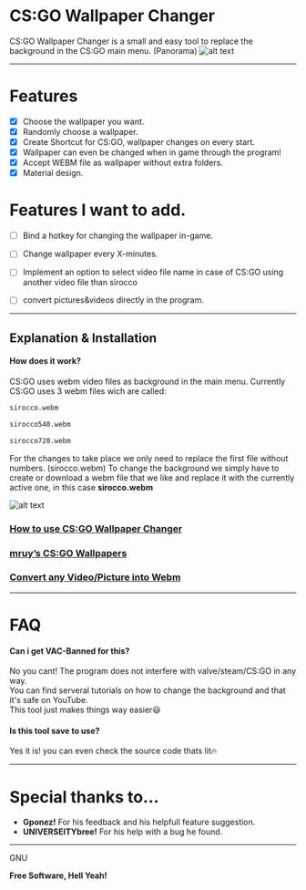 # CS:GO Wallpaper Changer
CS:GO Wallpaper Changer is a small and easy tool to replace the background in the CS:GO main menu. (Panorama)
![alt text](https://s17.directupload.net/images/190707/xo2subzs.png "CS:GO Wallpaper Changer")  
  
--- 
# Features
  - [x] Choose the wallpaper you want.
  - [x] Randomly choose a wallpaper.
  - [x] Create Shortcut for CS:GO, wallpaper changes on every start.
  - [x] Wallpaper can even be changed when in game through the program! 
  - [x] Accept WEBM file as wallpaper without extra folders.
  - [x] Material design.

# Features I want to add.

  - [ ] Bind a hotkey for changing the wallpaper in-game.
  - [ ] Change wallpaper every X-minutes.
  - [ ] Implement an option to select video file name in case of CS:GO using another video file than sirocco
  - [ ] convert pictures&videos directly in the program.
 

--- 

## Explanation & Installation

#### How does it work?

CS:GO uses webm video files as background in the main menu.
Currently CS:GO uses 3 webm files wich are called:
```sh
sirocco.webm
```
```sh
sirocco540.webm
```
```sh
sirocco720.webm
```
For the changes to take place we only need to replace the first file without numbers. (sirocco.webm)
To change the background we simply have to create or download a webm file that we like and replace it with the currently active one, in this case **sirocco.webm** 
  
![alt text](https://i.postimg.cc/mr78QPw0/Original-Wallpaper-Location.jpg "CS:GO Wallpaper Changer")  
### [How to use CS:GO Wallpaper Changer](https://github.com/Leonm99/CSGO-Wallpaper-Changer/wiki/How-to-use... "How To")  
### [mruy’s CS:GO Wallpapers](https://www.mruy.de/csgo-panorama-backgrounds/ "CS:GO Wallpapers")  
### [Convert any Video/Picture into Webm](https://video.online-convert.com/convert-to-webm "Webm Converter")  


---

# FAQ  
  
#### Can i get VAC-Banned for this?
No you cant! The program does not interfere with valve/steam/CS:GO in any way.  
You can find serveral tutorials on how to change the background and that it's safe on YouTube.  
This tool just makes things way easier😃  
  
#### Is this tool save to use?
Yes it is! you can even check the source code thats lit🔥

---
# Special thanks to...  
  
  
- **Gponez!** For his feedback and his helpfull feature suggestion.  
- **UNIVERSEITYbree!** For his help with a bug he found.
  
---
GNU


**Free Software, Hell Yeah!**



